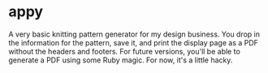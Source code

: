 # appy

A very basic knitting pattern generator for my design business. You drop in the information for the pattern, save it, and print the display page as a PDF without the headers and footers. For future versions, you'll be able to generate a PDF using some Ruby magic. For now, it's a little hacky.